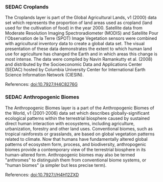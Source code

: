 ### SEDAC Croplands
The Croplands layer is part of the Global Agricultural Lands, v1 (2000) data set which represents the proportion of land areas used as cropland (land used for the cultivation of food) in the year 2000. Satellite data from Moderate Resolution Imaging Spectroradiometer (MODIS) and Satellite Pour l'Observation de la Terre (SPOT) Image Vegetation sensors were combined with agricultural inventory data to create a global data set. The visual presentation of these data demonstrates the extent to which human land use for agriculture has changed the Earth and in which areas this change is most intense. The data were compiled by Navin Ramankutty et al. (2008) and distributed by the Socioeconomic Data and Applications Center (SEDAC) hosted by Columbia University Center for International Earth Science Information Network (CIESIN).

References: [doi:10.7927/H4C8276G](https://dx.doi.org/10.7927/H4C8276G)

### SEDAC Anthropogenic Biomes
The Anthropogenic Biomes layer is a part of the Anthropogenic Biomes of the World, v1 (2001-2006) data set which describes globally-significant ecological patterns within the terrestrial biosphere caused by sustained direct human interaction with ecosystems, including agriculture, urbanization, forestry and other land uses. Conventional biomes, such as tropical rainforests or grasslands, are based on global vegetation patterns related to climate. Now that humans have fundamentally altered global patterns of ecosystem form, process, and biodiversity, anthropogenic biomes provide a contemporary view of the terrestrial biosphere in its human-altered form. Anthropogenic biomes may also be termed "anthromes" to distinguish them from conventional biome systems, or "human biomes" (a simpler but less precise term).

References: [doi:10.7927//H4H12ZXD](https://dx.doi.org/10.7927//H4H12ZXD)
